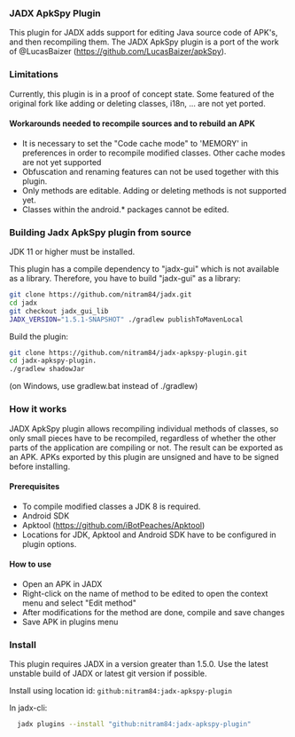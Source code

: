 ### JADX ApkSpy Plugin

This plugin for JADX adds support for editing Java source code of APK's, and then recompiling them. The JADX ApkSpy plugin is a port of the work of @LucasBaizer (https://github.com/LucasBaizer/apkSpy).

### Limitations

Currently, this plugin is in a proof of concept state. Some featured of the original fork like adding or deleting classes, i18n, ... are not yet ported.

#### Workarounds needed to recompile sources and to rebuild an APK

* It is necessary to set the "Code cache mode" to 'MEMORY' in preferences in order to recompile modified classes. Other cache modes are not yet supported
* Obfuscation and renaming features can not be used together with this plugin.
* Only methods are editable. Adding or deleting methods is not supported yet.
* Classes within the android.* packages cannot be edited.

### Building Jadx ApkSpy plugin from source

JDK 11 or higher must be installed.

This plugin has a compile dependency to "jadx-gui" which is not available as a library. Therefore, you have to build "jadx-gui" as a library:

```bash
git clone https://github.com/nitram84/jadx.git
cd jadx
git checkout jadx_gui_lib
JADX_VERSION="1.5.1-SNAPSHOT" ./gradlew publishToMavenLocal
```

Build the plugin:

```bash
git clone https://github.com/nitram84/jadx-apkspy-plugin.git
cd jadx-apkspy-plugin.
./gradlew shadowJar
```

(on Windows, use gradlew.bat instead of ./gradlew)

### How it works

JADX ApkSpy plugin allows recompiling individual methods of classes, so only small pieces have to be recompiled, regardless of whether the other parts of the application are compiling or not. The result can be exported as an APK. APKs exported by this plugin are unsigned and have to be signed before installing.

#### Prerequisites

* To compile modified classes a JDK 8 is required.
* Android SDK
* Apktool (https://github.com/iBotPeaches/Apktool)
* Locations for JDK, Apktool and Android SDK have to be configured in plugin options.

#### How to use

* Open an APK in JADX
* Right-click on the name of method to be edited to open the context menu and select "Edit method"
* After modifications for the method are done, compile and save changes
* Save APK in plugins menu

### Install

This plugin requires JADX in a version greater than 1.5.0. Use the latest unstable build of JADX or latest git version if possible.

Install using location id: `github:nitram84:jadx-apkspy-plugin`

In jadx-cli:
```bash
  jadx plugins --install "github:nitram84:jadx-apkspy-plugin"
```
